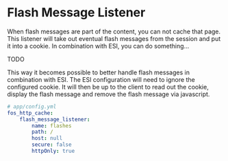 Flash Message Listener
======================

When flash messages are part of the content, you can not cache that page. This
listener will take out eventual flash messages from the session and put it into
a cookie. In combination with ESI, you can do something...

TODO

This way it becomes possible to better handle flash messages in
combination with ESI. The ESI configuration will need to ignore the configured
cookie. It will then be up to the client to read out the cookie, display the
flash message and remove the flash message via javascript.

``` yaml
# app/config.yml
fos_http_cache:
    flash_message_listener:
        name: flashes
        path: /
        host: null
        secure: false
        httpOnly: true
```
